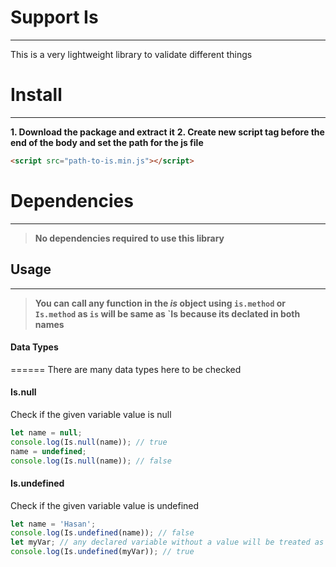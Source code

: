 # Support Is
------
This is a very lightweight library to validate different things

# Install
------

**1. Download the package and extract it**
**2. Create new script tag before the end of the body and set the path for the js file**
 ``` html
<script src="path-to-is.min.js"></script>
 ```


# Dependencies
------

> **No dependencies required to use this library**


## Usage
------
> **You can call any function in the *is* object using `is.method` or `Is.method` as `is` will be same as `Is because its declated in both names**

#### Data Types
======
There are many data types here to be checked

#### Is.null

Check if the given variable value is null

``` javascript
let name = null;
console.log(Is.null(name)); // true
name = undefined;
console.log(Is.null(name)); // false
```

#### Is.undefined
Check if the given variable value is undefined
``` javascript
let name = 'Hasan';
console.log(Is.undefined(name)); // false
let myVar; // any declared variable without a value will be treated as undefined
console.log(Is.undefined(myVar)); // true
```